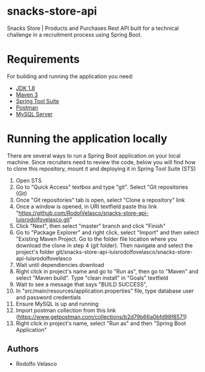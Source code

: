 # snacks-store-api
Snacks Store | Products and Purchases Rest API built for a technical challenge in a recruitment process using Spring Boot.
# Requirements
For building and running the application you need:
- [JDK 1.8](http://www.oracle.com/technetwork/java/javase/downloads/jdk8-downloads-2133151.html)
- [Maven 3](https://maven.apache.org)
- [Spring Tool Suite](https://spring.io/tools3/sts/all)
- [Postman](https://www.getpostman.com/downloads/canary)
- [MySQL Server](https://dev.mysql.com/downloads/mysql/)
# Running the application locally
There are several ways to run a Spring Boot application on your local machine. Since recruiters need to review the code, below you will find how to clone this repository, mount it and deploying it in Spring Tool Suite (STS)

1. Open STS
2. Go to "Quick Access" textbox and type "git". Select "Git repositories (Git)
3. Once "Git repositories" tab is open, select "Clone a repository" link
4. Once a window is opened, in URI textfield paste this link "https://github.com/RodolVelasco/snacks-store-api-luisrodolfovelasco.git"
5. Click "Next", then select "master" branch and click "Finish"
6. Go to "Package Explorer" and right click, select "Import" and then select "Existing Maven Project. Go to the folder file location where you download the clone in step 4 (git folder). Then navigate and select the project's folder git/snacks-store-api-luisrodolfovelasco/snacks-store-api-luisrodolfovelasco
7. Wait until dependiencies download
8. Right click in project's name and go to "Run as", then go to "Maven" and select "Maven build". Type "clean install" in "Goals" textfield
9. Wait to see a message that says "BUILD SUCCESS",
10. In "src/main/resources/application.properties" file, type database user and password credentials
11. Ensure MySQL is up and running
12. Import postman collection from this link (https://www.getpostman.com/collections/b2d79b66a0bfd98f8571)
13. Right click in project's name, select "Run as" and then "Spring Boot Application"
## Authors
* Rodolfo Velasco

